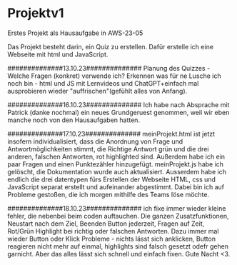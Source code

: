 # Projektv1
Erstes Projekt als Hausaufgabe in AWS-23-05

Das Projekt besteht darin, ein Quiz zu erstellen. Dafür erstelle ich eine Webseite mit html und JavaScript.

##############13.10.23##############
Planung des Quizzes - Welche Fragen (konkret) verwende ich?
Erkennen was für ne Lusche ich noch bin -  html und JS mit Lernvideos und ChatGPT+einfach mal ausprobieren wieder "auffrischen"(gefühlt alles von Anfang).

##############16.10.23##############
Ich habe nach Absprache mit Patrick (danke nochmal) ein neues Grundgeruest genommen, weil wir eben manche noch von den Hausaufgaben hatten.

##############17.10.23##############
meinProjekt.html ist jetzt insofern individualisiert, dass die Anordnung von Frage und Antwortmöglichkeiten stimmt, die Richtige Antwort grün und die drei anderen, falschen Antworten, rot highlighted sind. Außerdem habe ich ein paar Fragen und einen Punktezähler hinzugefügt. meinProjekt.js habe ich gelöscht, die Dokumentation wurde auch aktualisiert.
Ausserdem habe ich endlich die drei datentypen fürs Erstellen der Webseite HTML, css und JavaScript separat erstellt und aufeinander abgestimmt. Dabei bin ich auf Probleme gestoßen, die ich morgen mithilfe des Teams löse möchte.

##############18.10.23##############
ich fixe immer wieder kleine fehler, die nebenbei beim coden auftauchen. Die ganzen Zusatzfunktionen, Neustart nach dem Ziel, Beenden Button jederzeit, Fragen auf Zeit, Rot/Grün Highlight bei richtig oder falschen Antworten. Dazu immer mal wieder Button oder Klick Probleme - nichts lässt sich anklicken, Button reagieren nicht mehr auf einmal, highlights sind falsch gesetzt odefr gehen garnicht. Aber das alles lässt sich schnell und einfach fixen.
Gute Nacht <3.